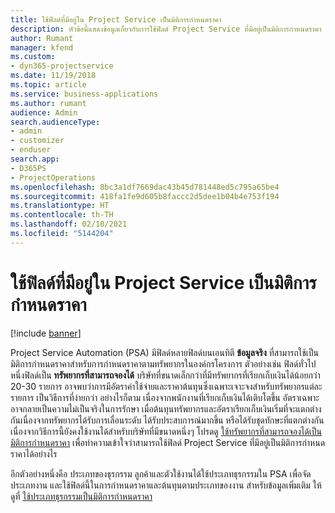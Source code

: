 ```yaml
---
title: ใช้ฟิลด์ที่มีอยู่ใน Project Service เป็นมิติการกำหนดราคา
description: หัวข้อนี้แสดงข้อมูลเกี่ยวกับการใช้ฟิลด์ Project Service ที่มีอยู่เป็นมิติการกำหนดราคา
author: Rumant
manager: kfend
ms.custom:
- dyn365-projectservice
ms.date: 11/19/2018
ms.topic: article
ms.service: business-applications
ms.author: rumant
audience: Admin
search.audienceType:
- admin
- customizer
- enduser
search.app:
- D365PS
- ProjectOperations
ms.openlocfilehash: 8bc3a1df7669dac43b45d781448ed5c795a65be4
ms.sourcegitcommit: 418fa1fe9d605b8faccc2d5dee1b04b4e753f194
ms.translationtype: HT
ms.contentlocale: th-TH
ms.lasthandoff: 02/10/2021
ms.locfileid: "5144204"
---
```

# <a name="use-an-existing-field-in-project-service-as-a-pricing-dimension"></a>ใช้ฟิลด์ที่มีอยู่ใน Project Service เป็นมิติการกำหนดราคา

[!include [banner](../includes/psa-now-project-operations.md)]

Project Service Automation (PSA) มีฟิลด์หลายฟิลด์บนเอนทิตี **ข้อมูลจริง** ที่สามารถใช้เป็นมิติการกำหนดราคาสำหรับการกำหนดราคาตามทรัพยากรในองค์กรโครงการ ตัวอย่างเช่น ฟิลด์ทั่วไปหนึ่งฟิลด์เป็น **ทรัพยากรที่สามารถจองได้** บริษัทที่ขนาดเล็กกว่าที่มีทรัพยากรที่เรียกเก็บเงินได้น้อยกว่า 20-30 รายการ อาจพบว่าการมีอัตราค่าใช้จ่ายและราคาต้นทุนซึ่งเฉพาะเจาะจงสำหรับทรัพยากรแต่ละรายการ เป็นวิธีการที่ง่ายกว่า อย่างไรก็ตาม เนื่องจากพนักงานที่เรียกเก็บเงินได้เติบโตขึ้น อัตราเฉพาะอาจกลายเป็นความไม่เป็นจริงในการรักษา เมื่อต้นทุนทรัพยากรและอัตราเรียกเก็บเงินเริ่มที่จะแตกต่างกันเนื่องจากทรัพยากรได้รับการเลื่อนระดับ ได้รับประสบการณ์มากขึ้น หรือได้รับชุดทักษะที่แตกต่างกัน เนื่องจากวิธีการนี้ยังคงใช้งานได้สำหรับบริษัทที่มีขนาดหนึ่งๆ โปรดดู [ใช้ทรัพยากรที่สามารถจองได้เป็นมิติการกำหนดราคา](bookable-resource-pricing-dimension.md) เพื่อทำความเข้าใจว่าสามารถใช้ฟิลด์ Project Service ที่มีอยู่เป็นมิติการกำหนดราคาได้อย่างไร

อีกตัวอย่างหนึ่งคือ ประเภทของธุรกรรม ลูกค้าและตัวใช้งานได้ใช้ประเภทธุรกรรมใน PSA เพื่อจัดประเภทงาน และใช้ฟิลด์นี้ในการกำหนดราคาและต้นทุนตามประเภทของงาน สำหรับข้อมูลเพิ่มเติม ให้ดูที่ [ใช้ประเภทธุรกรรมเป็นมิติการกำหนดราคา](transaction-category-pricing-dimension.md)
